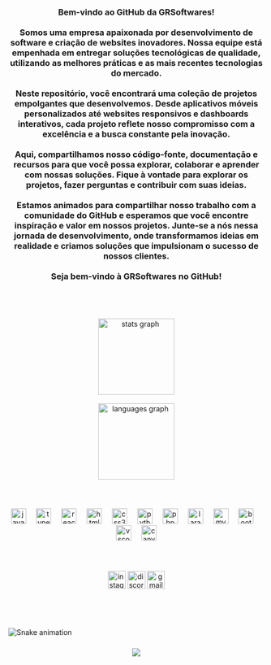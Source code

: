 <h3 align="center">Bem-vindo ao GitHub da GRSoftwares! <br><br>Somos uma empresa apaixonada por desenvolvimento de software e criação de websites inovadores. Nossa equipe está empenhada em entregar soluções tecnológicas de qualidade, utilizando as melhores práticas e as mais recentes tecnologias do mercado.<br><br>Neste repositório, você encontrará uma coleção de projetos empolgantes que desenvolvemos. Desde aplicativos móveis personalizados até websites responsivos e dashboards interativos, cada projeto reflete nosso compromisso com a excelência e a busca constante pela inovação.<br><br>Aqui, compartilhamos nosso código-fonte, documentação e recursos para que você possa explorar, colaborar e aprender com nossas soluções. Fique à vontade para explorar os projetos, fazer perguntas e contribuir com suas ideias.<br><br>Estamos animados para compartilhar nosso trabalho com a comunidade do GitHub e esperamos que você encontre inspiração e valor em nossos projetos. Junte-se a nós nessa jornada de desenvolvimento, onde transformamos ideias em realidade e criamos soluções que impulsionam o sucesso de nossos clientes.<br><br>Seja bem-vindo à GRSoftwares no GitHub!</h3><br><br>

###

<div align="center">
  <img src="https://github-readme-stats.vercel.app/api?username=GrSofwtares&hide_title=false&hide_rank=false&show_icons=true&include_all_commits=true&count_private=true&disable_animations=false&theme=dracula&locale=en&hide_border=false" height="150" alt="stats graph"  /> <br><br>

  <img src="https://github-readme-stats.vercel.app/api/top-langs?username=GrSofwtares&locale=en&hide_title=false&layout=compact&card_width=320&langs_count=5&theme=dracula&hide_border=false" height="150" alt="languages graph"  />
</div><br><br>


###

<div align="center">
  <img src="https://cdn.jsdelivr.net/gh/devicons/devicon/icons/javascript/javascript-original.svg" height="30" alt="javascript logo"  />
  <img width="12" />
  <img src="https://cdn.jsdelivr.net/gh/devicons/devicon/icons/typescript/typescript-original.svg" height="30" alt="typescript logo"  />
  <img width="12" />
  <img src="https://cdn.jsdelivr.net/gh/devicons/devicon/icons/react/react-original.svg" height="30" alt="react logo"  />
  <img width="12" />
  <img src="https://cdn.jsdelivr.net/gh/devicons/devicon/icons/html5/html5-original.svg" height="30" alt="html5 logo"  />
  <img width="12" />
  <img src="https://cdn.jsdelivr.net/gh/devicons/devicon/icons/css3/css3-original.svg" height="30" alt="css3 logo"  />
  <img width="12" />
  <img src="https://cdn.jsdelivr.net/gh/devicons/devicon/icons/python/python-original.svg" height="30" alt="python logo"  />
  <img width="12" />
  <img src="https://cdn.jsdelivr.net/gh/devicons/devicon/icons/php/php-original.svg" height="30" alt="php logo"  />
  <img width="12" />
  <img src="https://cdn.jsdelivr.net/gh/devicons/devicon/icons/laravel/laravel-plain.svg" height="30" alt="laravel logo"  />
  <img width="12" />
  <img src="https://cdn.jsdelivr.net/gh/devicons/devicon/icons/mysql/mysql-original.svg" height="30" alt="mysql logo"  />
  <img width="12" />
  <img src="https://cdn.jsdelivr.net/gh/devicons/devicon/icons/bootstrap/bootstrap-original.svg" height="30" alt="bootstrap logo"  />
  <img width="12" />
  <img src="https://cdn.jsdelivr.net/gh/devicons/devicon/icons/vscode/vscode-original.svg" height="30" alt="vscode logo"  />
  <img width="12" />
  <img src="https://cdn.jsdelivr.net/gh/devicons/devicon/icons/canva/canva-original.svg" height="30" alt="canva logo"  />
</div>
<br><br>

###

<div align="center">
  <img src="https://img.shields.io/static/v1?message=Instagram&logo=instagram&label=&color=E4405F&logoColor=white&labelColor=&style=for-the-badge" height="35" alt="instagram logo"  />
  <img src="https://img.shields.io/static/v1?message=Discord&logo=discord&label=&color=7289DA&logoColor=white&labelColor=&style=for-the-badge" height="35" alt="discord logo"  />
  <img src="https://img.shields.io/static/v1?message=Gmail&logo=gmail&label=&color=D14836&logoColor=white&labelColor=&style=for-the-badge" height="35" alt="gmail logo"  />
</div>
<br><br>

###

<br clear="both">

<img src="https://raw.githubusercontent.com/GrSofwtares/GrSofwtares/output/snake.svg" alt="Snake animation" />

###

<div align="center">
  <img src="https://profile-counter.glitch.me/GrSofwtares/count.svg?"  />
</div>

###
